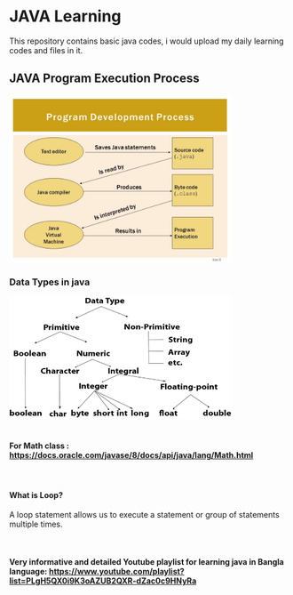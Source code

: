 # JAVA Learning
This repository contains basic java codes, i would upload my daily learning codes and files in it.


## JAVA Program Execution Process

<img src="./images/javaProcess.jpg" width="400" title="Java Execution Process"/>

<br/>

### Data Types in java
<img src="./images/datatype.png" width="400" title="Java Data Types"/>

<br/>

<br/>

#### For Math class : https://docs.oracle.com/javase/8/docs/api/java/lang/Math.html

<br/>

#### What is Loop?
A loop statement allows us to execute a statement or group of statements multiple times.

<br/>

#### Very informative and detailed Youtube playlist for learning java in Bangla language: https://www.youtube.com/playlist?list=PLgH5QX0i9K3oAZUB2QXR-dZac0c9HNyRa

